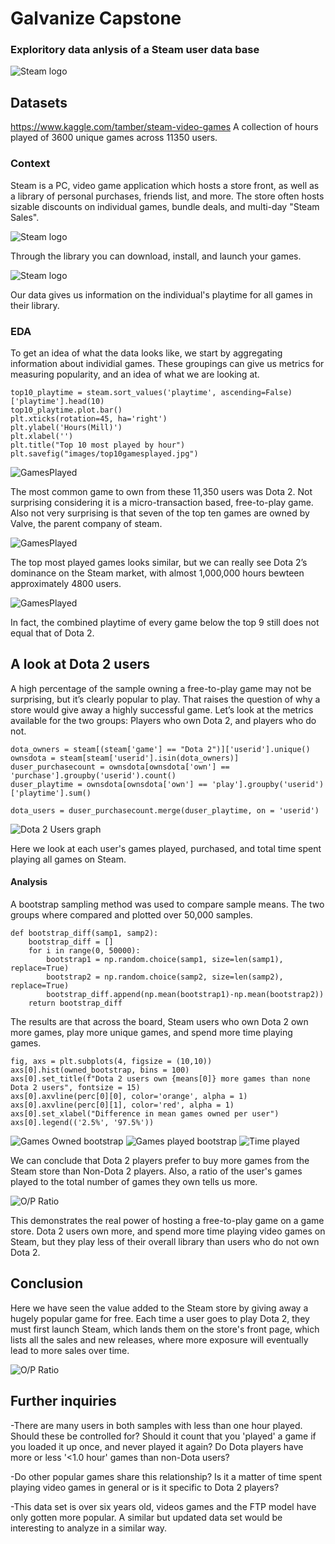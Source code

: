 # Galvanize Capstone
### Exploritory data anlysis of a Steam user data base

![Steam logo](/images/Steam.jpg)

## Datasets
https://www.kaggle.com/tamber/steam-video-games
A collection of hours played of 3600 unique games across 11350 users. 


### Context
Steam is a PC, video game application which hosts a store front, as well as a library of personal purchases, friends list, and more. The store often hosts sizable discounts on individual games, bundle deals, and multi-day "Steam Sales". 

![Steam logo](/images/steamstore.jpeg)

Through the library you can download, install, and launch your games.

![Steam logo](/images/steam-lib.jpg)

Our data gives us information on the individual's playtime for all games in their library. 

### EDA
To get an idea of what the data looks like, we start by aggregating information about individial games. These groupings can give us metrics for measuring popularity, and an idea of what we are looking at. 

```
top10_playtime = steam.sort_values('playtime', ascending=False)['playtime'].head(10)
top10_playtime.plot.bar()
plt.xticks(rotation=45, ha='right')
plt.ylabel('Hours(Mill)')
plt.xlabel('')
plt.title("Top 10 most played by hour")
plt.savefig("images/top10gamesplayed.jpg")
```

![GamesPlayed](/images/topowned.png)


The most common game to own from these 11,350 users was Dota 2. Not surprising considering it is a micro-transaction based, free-to-play game. Also not very surprising is that seven of the top ten games are owned by Valve, the parent company of steam.

![GamesPlayed](/images/top10gamesplayed.png)


The top most played games looks similar, but we can really see Dota 2’s dominance on the Steam market, with almost 1,000,000 hours bewteen approximately 4800 users.


![GamesPlayed](/images/totaltime_pie.png)


In fact, the combined playtime of every game below the top 9 still does not equal that of Dota 2.




## A look at Dota 2 users

A high percentage of the sample owning a free-to-play game may not be surprising, but it’s clearly popular to play. That raises the question of why a store would give away a highly successful game. Let’s look at the metrics available for the two groups: Players who own Dota 2, and players who do not. 

```
dota_owners = steam[(steam['game'] == "Dota 2")]['userid'].unique()
ownsdota = steam[steam['userid'].isin(dota_owners)]
duser_purchasecount = ownsdota[ownsdota['own'] == 'purchase'].groupby('userid').count()
duser_playtime = ownsdota[ownsdota['own'] == 'play'].groupby('userid')['playtime'].sum()

dota_users = duser_purchasecount.merge(duser_playtime, on = 'userid')
```

![Dota 2 Users graph](/images/Users_db.png)

Here we look at each user's games played, purchased, and total time spent playing all games on Steam. 

#### Analysis


A bootstrap sampling method was used to compare sample means. The two groups where compared and plotted over 50,000 samples. 

```
def bootstrap_diff(samp1, samp2):
    bootstrap_diff = []
    for i in range(0, 50000):
        bootstrap1 = np.random.choice(samp1, size=len(samp1), replace=True)
        bootstrap2 = np.random.choice(samp2, size=len(samp2), replace=True)
        bootstrap_diff.append(np.mean(bootstrap1)-np.mean(bootstrap2))
    return bootstrap_diff
```
The results are that across the board, Steam users who own Dota 2 own more games, play more unique games, and spend more time playing games.

```
fig, axs = plt.subplots(4, figsize = (10,10))
axs[0].hist(owned_bootstrap, bins = 100)
axs[0].set_title(f"Dota 2 users own {means[0]} more games than none Dota 2 users", fontsize = 15)
axs[0].axvline(perc[0][0], color='orange', alpha = 1)
axs[0].axvline(perc[0][1], color='red', alpha = 1)
axs[0].set_xlabel("Difference in mean games owned per user")
axs[0].legend(('2.5%', '97.5%'))
```

![Games Owned bootstrap](/images/owned_bootstrap.png)
![Games played bootstrap](/images/played_bootstrap.png)
![Time played](/images/playtime_bootstrap.png)

We can conclude that Dota 2 players prefer to buy more games from the Steam store than Non-Dota 2 players. Also, a ratio of the user's games played to the total number of games they own tells us more. 

![O/P Ratio](/images/op_bootstrap.png)

This demonstrates the real power of hosting a free-to-play game on a game store. Dota 2 users own more, and spend more time playing video games on Steam, but they play less of their overall library than users who do not own Dota 2. 

## Conclusion
Here we have seen the value added to the Steam store by giving away a hugely popular game for free. Each time a user goes to play Dota 2, they must first launch Steam, which lands them on the store's front page, which lists all the sales and new releases, where more exposure will eventually lead to more sales over time.


![O/P Ratio](/images/steamsale.jpg)



## Further inquiries


-There are many users in both samples with less than one hour played. Should these be controlled for? Should it count that you 'played' a game if you loaded it up once, and never played it again? Do Dota players have more or less '<1.0 hour' games than non-Dota users?

-Do other popular games share this relationship? Is it a matter of time spent playing video games in general or is it specific to Dota 2 players?


-This data set is over six years old, videos games and the FTP model have only gotten more popular. A similar but updated data set would be interesting to analyze in a similar way.